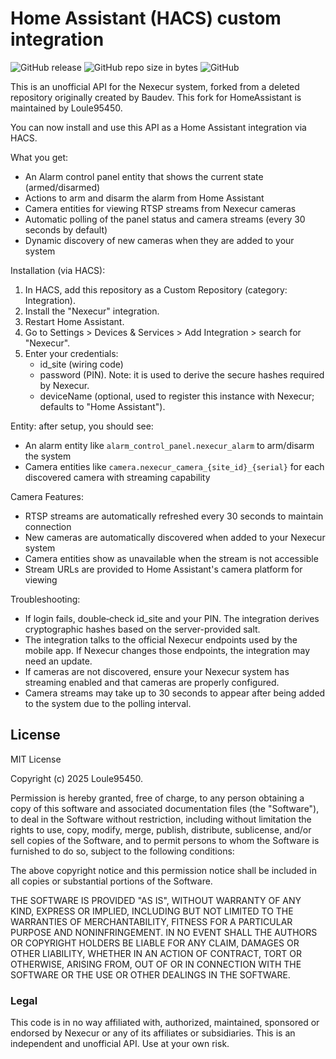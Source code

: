 # Home Assistant (HACS) custom integration

![GitHub release](https://img.shields.io/github/release/Loule95450/HACS-Nexecur.svg)
![GitHub repo size in bytes](https://img.shields.io/github/repo-size/Loule95450/HACS-Nexecur.svg)
![GitHub](https://img.shields.io/github/license/Loule95450/HACS-Nexecur.svg)

This is an unofficial API for the Nexecur system, forked from a deleted repository originally created by Baudev. This fork for HomeAssistant is maintained by Loule95450.

You can now install and use this API as a Home Assistant integration via HACS.

What you get:

- An Alarm control panel entity that shows the current state (armed/disarmed)
- Actions to arm and disarm the alarm from Home Assistant
- Camera entities for viewing RTSP streams from Nexecur cameras
- Automatic polling of the panel status and camera streams (every 30 seconds by default)
- Dynamic discovery of new cameras when they are added to your system

Installation (via HACS):

1. In HACS, add this repository as a Custom Repository (category: Integration).
2. Install the "Nexecur" integration.
3. Restart Home Assistant.
4. Go to Settings > Devices & Services > Add Integration > search for "Nexecur".
5. Enter your credentials:
   - id_site (wiring code)
   - password (PIN). Note: it is used to derive the secure hashes required by Nexecur.
   - deviceName (optional, used to register this instance with Nexecur; defaults to "Home Assistant").

Entity: after setup, you should see:
- An alarm entity like `alarm_control_panel.nexecur_alarm` to arm/disarm the system
- Camera entities like `camera.nexecur_camera_{site_id}_{serial}` for each discovered camera with streaming capability

Camera Features:
- RTSP streams are automatically refreshed every 30 seconds to maintain connection
- New cameras are automatically discovered when added to your Nexecur system
- Camera entities show as unavailable when the stream is not accessible
- Stream URLs are provided to Home Assistant's camera platform for viewing

Troubleshooting:

- If login fails, double‑check id_site and your PIN. The integration derives cryptographic hashes based on the server-provided salt.
- The integration talks to the official Nexecur endpoints used by the mobile app. If Nexecur changes those endpoints, the integration may need an update.
- If cameras are not discovered, ensure your Nexecur system has streaming enabled and that cameras are properly configured.
- Camera streams may take up to 30 seconds to appear after being added to the system due to the polling interval.

## License

MIT License

Copyright (c) 2025 Loule95450.

Permission is hereby granted, free of charge, to any person obtaining a copy
of this software and associated documentation files (the "Software"), to deal
in the Software without restriction, including without limitation the rights
to use, copy, modify, merge, publish, distribute, sublicense, and/or sell
copies of the Software, and to permit persons to whom the Software is
furnished to do so, subject to the following conditions:

The above copyright notice and this permission notice shall be included in all
copies or substantial portions of the Software.

THE SOFTWARE IS PROVIDED "AS IS", WITHOUT WARRANTY OF ANY KIND, EXPRESS OR
IMPLIED, INCLUDING BUT NOT LIMITED TO THE WARRANTIES OF MERCHANTABILITY,
FITNESS FOR A PARTICULAR PURPOSE AND NONINFRINGEMENT. IN NO EVENT SHALL THE
AUTHORS OR COPYRIGHT HOLDERS BE LIABLE FOR ANY CLAIM, DAMAGES OR OTHER
LIABILITY, WHETHER IN AN ACTION OF CONTRACT, TORT OR OTHERWISE, ARISING FROM,
OUT OF OR IN CONNECTION WITH THE SOFTWARE OR THE USE OR OTHER DEALINGS IN THE
SOFTWARE.

### Legal

This code is in no way affiliated with, authorized, maintained, sponsored or endorsed by Nexecur or any of its affiliates or subsidiaries. This is an independent and unofficial API. Use at your own risk.
